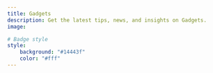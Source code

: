 ```yaml
---
title: Gadgets
description: Get the latest tips, news, and insights on Gadgets.
image: 

# Badge style
style:
    background: "#14443f"
    color: "#fff"
---
```

